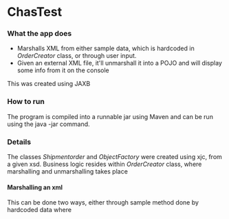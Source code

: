 # ChasTest

### What the app does

* Marshalls XML from either sample data, which is hardcoded in *OrderCreator* class, or through user input.
* Given an external XML file, it'll unmarshall it into a POJO and will display some info from it on the console

This was created using JAXB

### How to run

The program is compiled into a runnable jar using Maven and can be run using the java -jar command.

### Details

The classes *Shipmentorder* and *ObjectFactory* were created using xjc, from a given xsd. Business logic resides within *OrderCreator* class, where marshalling and unmarshalling takes place

#### Marshalling an xml
 
This can be done two ways, either through sample method done by hardcoded data where 
